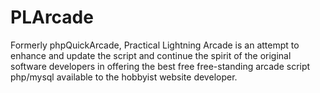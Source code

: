 # PLArcade
Formerly phpQuickArcade, Practical Lightning Arcade is an attempt to enhance and update the script and continue the spirit of the original software developers in offering the best free free-standing arcade script php/mysql available to the hobbyist website developer.
